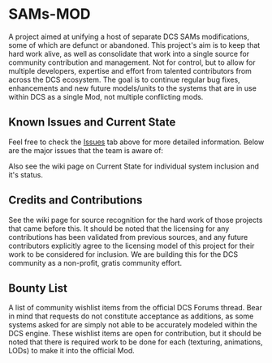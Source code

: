 # SAMs-MOD
A project aimed at unifying a host of separate DCS SAMs modifications, some of which are defunct or abandoned.   This project's aim is to keep that hard work alive, as well as consolidate that work into a single source for community contribution and management.  Not for control, but to allow for multiple developers, expertise and effort from talented contributors from across the DCS ecosystem.   The goal is to continue regular bug fixes, enhancements and new future models/units to the systems that are in use within DCS as a single Mod, not multiple conflicting mods.


## Known Issues and Current State
Feel free to check the [Issues](https://github.com/dcs-sams/SAMs-MOD/issues) tab above for more detailed information.  Below are the major issues that the team is aware of:


Also see the wiki page on Current State for individual system inclusion and it's status.


## Credits and Contributions
See the wiki page for source recognition for the hard work of those projects that came before this. It should be noted that the licensing for any contributions has been validated from previous sources, and any future contributors explicitly agree to the licensing model of this project for their work to be considered for inclusion.  We are building this for the DCS community as a non-profit, gratis community effort.


## Bounty List
A list of community wishlist items from the official DCS Forums thread. Bear in mind that requests do not constitute acceptance as additions, as some systems asked for are simply not able to be accurately modeled within the DCS engine. These wishlist items are open for contribution, but it should be noted that there is required work to be done for each (texturing, animations, LODs) to make it into the official Mod.
